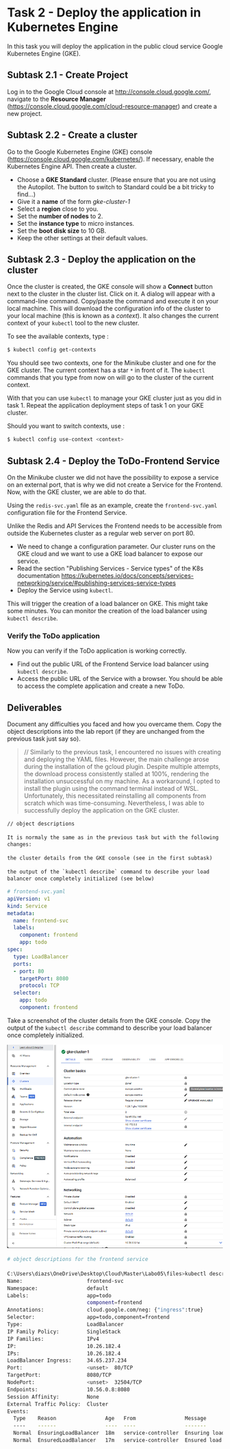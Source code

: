# Task 2 - Deploy the application in Kubernetes Engine

In this task you will deploy the application in the public cloud service Google Kubernetes Engine (GKE).

## Subtask 2.1 - Create Project

Log in to the Google Cloud console at <http://console.cloud.google.com/>, navigate to the __Resource Manager__ (<https://console.cloud.google.com/cloud-resource-manager>) and create a new project. 

## Subtask 2.2 - Create a cluster

Go to the Google Kubernetes Engine (GKE) console (<https://console.cloud.google.com/kubernetes/>). If necessary, enable the Kubernetes Engine API. Then create a cluster. 

* Choose a __GKE Standard__ cluster. (Please ensure that you are not using the Autopilot. The button to switch to Standard could be a bit tricky to find...)
* Give it a __name__ of the form _gke-cluster-1_
* Select a __region__ close to you.
* Set the __number of nodes__ to 2. 
* Set the __instance type__ to micro instances.
* Set the __boot disk size__ to 10 GB.
* Keep the other settings at their default values.

## Subtask 2.3 - Deploy the application on the cluster

Once the cluster is created, the GKE console will show a __Connect__ button next to the cluster in the cluster list. Click on it. A dialog will appear with a command-line command. Copy/paste the command and execute it on your local machine. This will download the configuration info of the cluster to your local machine (this is known as a _context_). It also changes the current context of your `kubectl` tool to the new cluster.

To see the available contexts, type :

```sh
$ kubectl config get-contexts
```

You should see two contexts, one for the Minikube cluster and one for the GKE cluster. The current context has a star `*` in front of it. The `kubectl` commands that you type from now on will go to the cluster of the current context.

With that you can use `kubectl` to manage your GKE cluster just as you did in task 1. Repeat the application deployment steps of task 1 on your GKE cluster.

Should you want to switch contexts, use :

```sh
$ kubectl config use-context <context>
```

## Subtask 2.4 - Deploy the ToDo-Frontend Service

On the Minikube cluster we did not have the possibility to expose a service on an external port, that is why we did not create a Service for the Frontend. Now, with the GKE cluster, we are able to do that.

Using the `redis-svc.yaml` file as an example, create the `frontend-svc.yaml` configuration file for the Frontend Service.

Unlike the Redis and API Services the Frontend needs to be accessible from outside the Kubernetes cluster as a regular web server on port 80.

  * We need to change a configuration parameter. Our cluster runs on the GKE cloud and we want to use a GKE load balancer to expose our service.
  * Read the section "Publishing Services - Service types" of the K8s documentation 
    <https://kubernetes.io/docs/concepts/services-networking/service/#publishing-services-service-types>
  * Deploy the Service using `kubectl`.

This will trigger the creation of a load balancer on GKE. This might take some minutes. You can monitor the creation of the load balancer using `kubectl describe`.

### Verify the ToDo application

Now you can verify if the ToDo application is working correctly.

  * Find out the public URL of the Frontend Service load balancer using `kubectl describe`.
  * Access the public URL of the Service with a browser. You should be able to access the complete application and create a new ToDo.


## Deliverables

Document any difficulties you faced and how you overcame them. Copy the object descriptions into the lab report (if they are unchanged from the previous task just say so).

> // Similarly to the previous task, I encountered no issues with creating and deploying the YAML files. However, the main challenge arose during the installation of the gcloud plugin. Despite multiple attempts, the download process consistently stalled at 100%, rendering the installation unsuccessful on my machine. As a workaround, I opted to install the plugin using the command terminal instead of WSL. Unfortunately, this necessitated reinstalling all components from scratch which was time-consuming. Nevertheless, I was able to successfully deploy the application on the GKE cluster. 

```````
// object descriptions

It is normaly the same as in the previous task but with the following changes:

the cluster details from the GKE console (see in the first subtask)

the output of the `kubectl describe` command to describe your load balancer once completely initialized (see below)
```````

```yaml
# frontend-svc.yaml
apiVersion: v1
kind: Service
metadata:
  name: frontend-svc
  labels:
    component: frontend
    app: todo
spec:
  type: LoadBalancer
  ports:
  - port: 80
    targetPort: 8080
    protocol: TCP
  selector:
    app: todo
    component: frontend
```

Take a screenshot of the cluster details from the GKE console. Copy the output of the `kubectl describe` command to describe your load balancer once completely initialized.

![GKE Cluster](files\ConfigCluster.png)

```bash
# object descriptions for the frontend service

C:\Users\diazs\OneDrive\Desktop\Cloud\Master\Labo05\files>kubectl describe service/frontend-svc
Name:                     frontend-svc
Namespace:                default
Labels:                   app=todo
                          component=frontend
Annotations:              cloud.google.com/neg: {"ingress":true}
Selector:                 app=todo,component=frontend
Type:                     LoadBalancer
IP Family Policy:         SingleStack
IP Families:              IPv4
IP:                       10.26.182.4
IPs:                      10.26.182.4
LoadBalancer Ingress:     34.65.237.234
Port:                     <unset>  80/TCP
TargetPort:               8080/TCP
NodePort:                 <unset>  32504/TCP
Endpoints:                10.56.0.8:8080
Session Affinity:         None
External Traffic Policy:  Cluster
Events:
  Type    Reason                Age   From                Message
  ----    ------                ----  ----                -------
  Normal  EnsuringLoadBalancer  18m   service-controller  Ensuring load balancer
  Normal  EnsuredLoadBalancer   17m   service-controller  Ensured load balancer
```